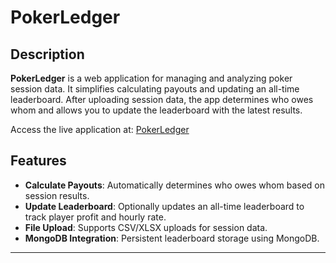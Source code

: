 # PokerLedger

## Description

**PokerLedger** is a web application for managing and analyzing poker session data. It simplifies calculating payouts and updating an all-time leaderboard. After uploading session data, the app determines who owes whom and allows you to update the leaderboard with the latest results.

Access the live application at: [PokerLedger](https://poker-ledger-1.onrender.com)

## Features

- **Calculate Payouts**: Automatically determines who owes whom based on session results.
- **Update Leaderboard**: Optionally updates an all-time leaderboard to track player profit and hourly rate.
- **File Upload**: Supports CSV/XLSX uploads for session data.
- **MongoDB Integration**: Persistent leaderboard storage using MongoDB.

---
